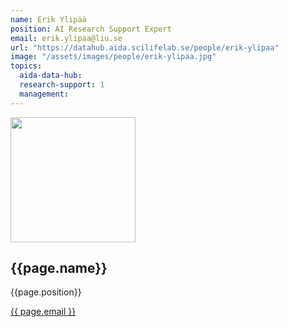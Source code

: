 ```yaml
---
name: Erik Ylipää
position: AI Research Support Expert
email: erik.ylipaa@liu.se
url: "https://datahub.aida.scilifelab.se/people/erik-ylipaa"
image: "/assets/images/people/erik-ylipaa.jpg"
topics:
  aida-data-hub:
  research-support: 1
  management:
---
```

<div class="personContainer">
  <div class="personSub">
  <img  src="{{ page.image }}" alt="" style="width: 200px; cursor: pointer;">
</div>
<div class="personSub">
  <h2>{{page.name}}</h2>
  <p>{{page.position}}</p>
  <p><a href="{{ page.mailto }}">{{ page.email }}</a></p>
  </div>
</div>

